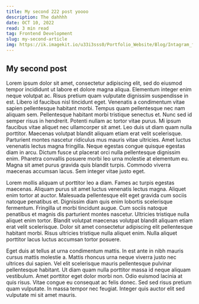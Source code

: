 ```yaml
---
title: My second 222 post yoooo
description: The dahhhh
date: OCT 10, 2022
read: 3 min read
tag: Frontend Development 
slug: my-second-article
img: https://ik.imagekit.io/u33i3sss0/Portfolio_Website/Blog/Intagram_front_post_1___7_CCm2doRWE.png?ik-sdk-version=javascript-1.4.3&updatedAt=1665689387108
---
```


## My second post

Lorem ipsum dolor sit amet, consectetur adipiscing elit, sed do eiusmod tempor incididunt ut labore et dolore magna aliqua. Elementum integer enim neque volutpat ac. Risus pretium quam vulputate dignissim suspendisse in est. Libero id faucibus nisl tincidunt eget. Venenatis a condimentum vitae sapien pellentesque habitant morbi. Tempus quam pellentesque nec nam aliquam sem. Pellentesque habitant morbi tristique senectus et. Nunc sed id semper risus in hendrerit. Potenti nullam ac tortor vitae purus. Mi ipsum faucibus vitae aliquet nec ullamcorper sit amet. Leo duis ut diam quam nulla porttitor. Maecenas volutpat blandit aliquam etiam erat velit scelerisque. Parturient montes nascetur ridiculus mus mauris vitae ultricies. Amet luctus venenatis lectus magna fringilla. Neque egestas congue quisque egestas diam in arcu. Dictum fusce ut placerat orci nulla pellentesque dignissim enim. Pharetra convallis posuere morbi leo urna molestie at elementum eu. Magna sit amet purus gravida quis blandit turpis. Commodo viverra maecenas accumsan lacus. Sem integer vitae justo eget.

Lorem mollis aliquam ut porttitor leo a diam. Fames ac turpis egestas maecenas. Aliquam purus sit amet luctus venenatis lectus magna. Aliquet enim tortor at auctor. Malesuada pellentesque elit eget gravida cum sociis natoque penatibus et. Dignissim diam quis enim lobortis scelerisque fermentum. Fringilla ut morbi tincidunt augue. Cum sociis natoque penatibus et magnis dis parturient montes nascetur. Ultricies tristique nulla aliquet enim tortor. Blandit volutpat maecenas volutpat blandit aliquam etiam erat velit scelerisque. Dolor sit amet consectetur adipiscing elit pellentesque habitant morbi. Risus ultricies tristique nulla aliquet enim. Nulla aliquet porttitor lacus luctus accumsan tortor posuere.

Eget duis at tellus at urna condimentum mattis. In est ante in nibh mauris cursus mattis molestie a. Mattis rhoncus urna neque viverra justo nec ultrices dui sapien. Vel elit scelerisque mauris pellentesque pulvinar pellentesque habitant. Ut diam quam nulla porttitor massa id neque aliquam vestibulum. Amet porttitor eget dolor morbi non. Odio euismod lacinia at quis risus. Vitae congue eu consequat ac felis donec. Sed sed risus pretium quam vulputate. In massa tempor nec feugiat. Integer quis auctor elit sed vulputate mi sit amet mauris.